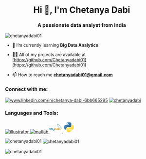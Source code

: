 <h1 align="center">Hi 👋, I'm Chetanya Dabi</h1>
<h3 align="center">A passionate data analyst from India</h3>

<p align="left"> <img src="https://komarev.com/ghpvc/?username=chetanyadabi01&label=Profile%20views&color=0e75b6&style=flat" alt="chetanyadabi01" /> </p>

- 🌱 I’m currently learning **Big Data Analytics**

- 👨‍💻 All of my projects are available at [https://github.com/Chetanyadabi01](https://github.com/Chetanyadabi01)

- 📫 How to reach me **chetanyadabi01@gmail.com**

<h3 align="left">Connect with me:</h3>
<p align="left">
<a href="https://linkedin.com/in/www.linkedin.com/in/chetanya-dabi-6bb665295" target="blank"><img align="center" src="https://raw.githubusercontent.com/rahuldkjain/github-profile-readme-generator/master/src/images/icons/Social/linked-in-alt.svg" alt="www.linkedin.com/in/chetanya-dabi-6bb665295" height="30" width="40" /></a>
<a href="https://instagram.com/chetanyadabi" target="blank"><img align="center" src="https://raw.githubusercontent.com/rahuldkjain/github-profile-readme-generator/master/src/images/icons/Social/instagram.svg" alt="chetanyadabi" height="30" width="40" /></a>
</p>

<h3 align="left">Languages and Tools:</h3>
<p align="left"> <a href="https://www.adobe.com/in/products/illustrator.html" target="_blank" rel="noreferrer"> <img src="https://www.vectorlogo.zone/logos/adobe_illustrator/adobe_illustrator-icon.svg" alt="illustrator" width="40" height="40"/> </a> <a href="https://www.mathworks.com/" target="_blank" rel="noreferrer"> <img src="https://upload.wikimedia.org/wikipedia/commons/2/21/Matlab_Logo.png" alt="matlab" width="40" height="40"/> </a> <a href="https://www.mysql.com/" target="_blank" rel="noreferrer"> <img src="https://raw.githubusercontent.com/devicons/devicon/master/icons/mysql/mysql-original-wordmark.svg" alt="mysql" width="40" height="40"/> </a> <a href="https://www.python.org" target="_blank" rel="noreferrer"> <img src="https://raw.githubusercontent.com/devicons/devicon/master/icons/python/python-original.svg" alt="python" width="40" height="40"/> </a> </p>

<p><img align="left" src="https://github-readme-stats.vercel.app/api/top-langs?username=chetanyadabi01&show_icons=true&locale=en&layout=compact" alt="chetanyadabi01" /></p>

<p>&nbsp;<img align="center" src="https://github-readme-stats.vercel.app/api?username=chetanyadabi01&show_icons=true&locale=en" alt="chetanyadabi01" /></p>

<p><img align="center" src="https://github-readme-streak-stats.herokuapp.com/?user=chetanyadabi01&" alt="chetanyadabi01" /></p>

